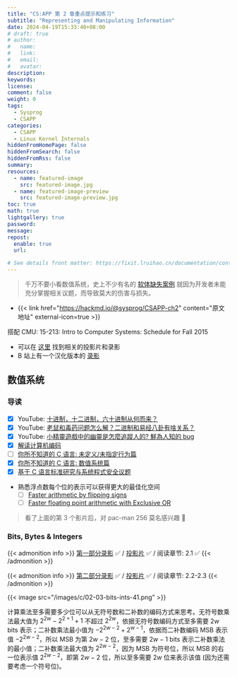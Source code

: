 ```yaml
---
title: "CS:APP 第 2 章重点提示和练习"
subtitle: "Representing and Manipulating Information"
date: 2024-04-19T15:33:40+08:00
# draft: true
# author:
#   name:
#   link:
#   email:
#   avatar:
description:
keywords:
license:
comment: false
weight: 0
tags:
  - Sysprog
  - CSAPP
categories:
  - CSAPP
  - Linux Kernel Internals
hiddenFromHomePage: false
hiddenFromSearch: false
hiddenFromRss: false
summary:
resources:
  - name: featured-image
    src: featured-image.jpg
  - name: featured-image-preview
    src: featured-image-preview.jpg
toc: true
math: true
lightgallery: true
password:
message:
repost:
  enable: true
  url:

# See details front matter: https://fixit.lruihao.cn/documentation/content-management/introduction/#front-matter
---
```


> 千万不要小看数值系统，史上不少有名的 [软体缺失案例](https://hackmd.io/@sysprog/software-failure) 就因为开发者未能充分掌握相关议题，而导致莫大的伤害与损失。

<!--more-->

- {{< link href="https://hackmd.io/@sysprog/CSAPP-ch2" content="原文地址" external-icon=true >}}

搭配 CMU: 15-213: Intro to Computer Systems: Schedule for Fall 2015
- 可以在 [这里](https://www.cs.cmu.edu/afs/cs/academic/class/15213-f15/www/schedule.html) 找到相关的投影片和录影
- B 站上有一个汉化版本的 [录影](https://www.bilibili.com/video/BV1iW411d7hd/)

## 数值系统

### 导读

- [x] YouTube: [十进制，十二进制，六十进制从何而来？](https://www.youtube.com/watch?v=8J7sAYoG50A)
- [x] YouTube: [老鼠和毒药问题怎么解？二进制和易经八卦有啥关系？](https://www.youtube.com/watch?v=jYQEkkwUBxQ)
- [x] YouTube: [小精靈遊戲中的幽靈是怎麼追蹤人的? 鮮為人知的 bug](https://www.youtube.com/watch?v=jYQEkkwUBxQ)
- [X] [解读计算机编码](https://hackmd.io/@sysprog/binary-representation)
- [ ] [你所不知道的 C 语言: 未定义/未指定行为篇](https://hackmd.io/@sysprog/c-undefined-behavior)
- [x] [你所不知道的 C 语言: 数值系统篇](https://hackmd.io/@sysprog/c-numerics)
- [x] [基于 C 语言标准研究与系统程式安全议题](https://hackmd.io/@sysprog/c-std-security)
- 熟悉浮点数每个位的表示可以获得更大的最佳化空间
  - [ ] [Faster arithmetic by flipping signs](https://nfrechette.github.io/2019/05/08/sign_flip_optimization/)
  - [ ] [Faster floating point arithmetic with Exclusive OR](https://nfrechette.github.io/2019/10/22/float_xor_optimization/)

> 看了上面的第 3 个影片后，对 pac-man 256 莫名感兴趣 :rofl:

### Bits, Bytes & Integers

{{< admonition info >}}
[第一部分录影](https://www.bilibili.com/video/BV1iW411d7hd?p=2) :white_check_mark:
/ 
[投影片](https://www.cs.cmu.edu/afs/cs/academic/class/15213-f15/www/lectures/02-03-bits-ints.pdf) :white_check_mark:
/ 
阅读章节: 2.1 :white_check_mark:
{{< /admonition >}}

{{< admonition info >}}
[第二部分录影](https://www.bilibili.com/video/BV1iW411d7hd?p=3) :white_check_mark:
/ 
[投影片](https://www.cs.cmu.edu/afs/cs/academic/class/15213-f15/www/lectures/02-03-bits-ints.pdf) :white_check_mark:
/ 
阅读章节: 2.2-2.3 
{{< /admonition >}}

{{< image src="/images/c/02-03-bits-ints-41.png" >}}

计算乘法至多需要多少位可以从无符号数和二补数的编码方式来思考。无符号数乘法最大值为 $2^{2w}-2^{2+1}+1$ 不超过 $2^{2w}$，依据无符号数编码方式至多需要 $2w$ bits 表示；二补数乘法最小值为 $-2^{2w-2}+2^{w-1}$，依据而二补数编码 MSB 表示值 $-2^{2w-2}$，所以 MSB 为第 $2w-2$ 位，至多需要 $2w-1$ bits 表示二补数乘法的最小值；二补数乘法最大值为 $2^{2w-2}$，因为 MSB 为符号位，所以 MSB 的右一位表示值 $2^{2w-2}$，即第 $2w-2$ 位，所以至多需要 $2w$ 位来表示该值 (因为还需要考虑一个符号位)。

